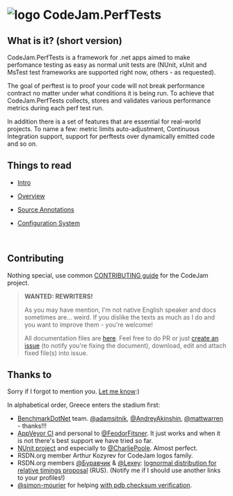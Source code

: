 # ![logo](../images/nuget/CodeJam.PerfTests.Icon.png) CodeJam.PerfTests

## What is it? (short version)

CodeJam.PerfTests is a framework for .net apps aimed to make perfomance testing as easy as normal unit tests are (NUnit, xUnit and MsTest test frameworks are supported right now, others - as requested). 

The goal of perftest is to proof your code will not break performance contract no matter under what conditions it is being run. To achieve that CodeJam.PerfTests collects, stores and validates various performance metrics during each perf test run.

In addition there is a set of features that are essential for real-world projects. To name a few: metric limits auto-adjustment, Continuous Integration support, support for perftests over dynamically emitted code and so on.



## Things to read

* [Intro](docs/Intro.md)
* [Overview](docs/Overview.md)
* [Source Annotations](docs/SourceAnnotations.md) 
* [Configuration System](docs/ConfigurationSystem.md)

  ​


## Contributing

Nothing special, use common [CONTRIBUTING guide](../CONTRIBUTING.md) for the CodeJam project.

> **WANTED: REWRITERS!**
>
> As you may have mention, I'm not native English speaker and docs sometimes are... weird. If you dislike the texts as much as I do and you want to improve them - you're welcome!
>
> All documentation files are [here](https://github.com/rsdn/CodeJam/tree/master/PerfTests/docs). Feel free to do PR or just [create an issue](https://github.com/rsdn/CodeJam/issues) (to notify you're fixing the document), download, edit and attach fixed file(s) into issue.



## Thanks to

Sorry if I forgot to mention you. [Let me know](https://github.com/rsdn/CodeJam/issues):) 

In alphabetical order, Greece enters the stadium first:

* [BenchmarkDotNet](https://github.com/dotnet/BenchmarkDotNet) team. [@adamsitnik](https://github.com/adamsitnik), [@AndreyAkinshin](https://github.com/AndreyAkinshin), [@mattwarren](https://github.com/mattwarren) - thanks!!!
* [AppVeyor CI](https://www.appveyor.com) and personal to [@FeodorFitsner](https://github.com/FeodorFitsner). It just works and when it is not there's best support we have tried so far.
* [NUnit project](https://www.nunit.org/) and especially to [@CharliePoole](https://github.com/CharliePoole). Almost perfect.
* RSDN.org member Arthur Kozyrev for CodeJam logos family.
* RSDN.org members [@Буравчик](http://rsdn.org/account/info/58047) & [@Lexey](http://rsdn.org/account/info/460): [lognormal distribution for relative timings proposal](http://rsdn.org/forum/alg/6471574) (RUS). (Notify me if I should use another links to your profiles!)
* [@simon-mourier](http://stackoverflow.com/users/403671/simon-mourier) for helping [with pdb checksum verification](http://stackoverflow.com/q/36649271).

